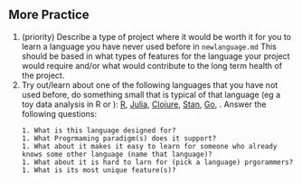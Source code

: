 
## More Practice


1. (priority) Describe a type of project where it would be worth it for you to learn a language you have never used before in `newlanguage.md` This should be based in what types of features for the language your project would require and/or what would contribute to the long term health of the project.
1. Try out/learn about one of the following languages that you have not used before, do something small that is typical of that language (eg a toy data analysis in R or ): [R](https://www.r-project.org/), [Julia](https://julialang.org/), [Clojure](https://clojure.org/guides/getting_started), [Stan](https://mc-stan.org/), [Go](https://go.dev/), . Answer the following questions:
    ```
    1. What is this language designed for?
    1. What Progrmaming paradigm(s) does it support?
    1. What about it makes it easy to learn for someone who already knows some other language (name that language)?
    1. What about it is hard to larn for (pick a language) prgorammers?
    1. What is its most unique feature(s)?
    ```
